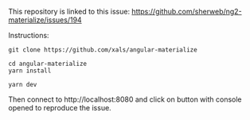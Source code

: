 This repository is linked to this issue:
https://github.com/sherweb/ng2-materialize/issues/194

Instructions:

    git clone https://github.com/xals/angular-materialize
    
    cd angular-materialize
    yarn install
    
    yarn dev

Then connect to http://localhost:8080 and click on button with console
opened to reproduce the issue.
